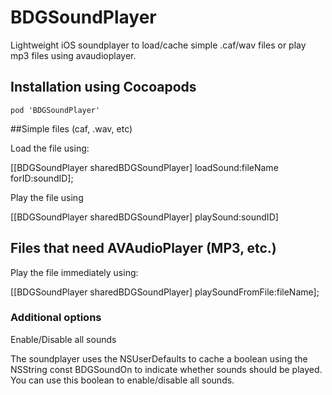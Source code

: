 BDGSoundPlayer
==============

Lightweight iOS soundplayer to load/cache simple .caf/wav files or play mp3 files using avaudioplayer.


## Installation using Cocoapods
```
pod 'BDGSoundPlayer'
```

##Simple files (caf, .wav, etc)

Load the file using:

[[BDGSoundPlayer sharedBDGSoundPlayer] loadSound:fileName forID:soundID];

Play the file using

[[BDGSoundPlayer sharedBDGSoundPlayer] playSound:soundID]


## Files that need AVAudioPlayer (MP3, etc.)

Play the file immediately using:

[[BDGSoundPlayer sharedBDGSoundPlayer] playSoundFromFile:fileName];


### Additional options

Enable/Disable all sounds

The soundplayer uses the NSUserDefaults to cache a boolean using the NSString const BDGSoundOn to indicate whether sounds should be played. You can use this boolean to enable/disable all sounds.